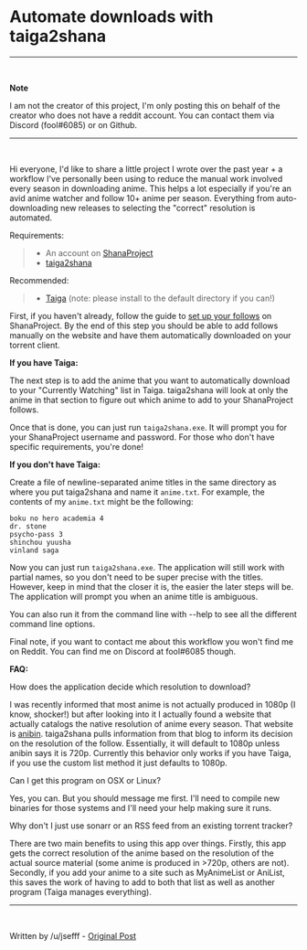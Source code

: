 # **Automate downloads with taiga2shana**

---

&nbsp;

**Note**

I am not the creator of this project, I'm only posting this on behalf of the creator who does not have a reddit account. You can contact them via Discord (fool#6085) or on Github.

---

&nbsp;

Hi everyone, I'd like to share a little project I wrote over the past year + a workflow I've personally been using to reduce the manual work involved every season in downloading anime. This helps a lot especially if you're an avid anime watcher and follow 10+ anime per season. Everything from auto-downloading new releases to selecting the "correct" resolution is automated.

Requirements:

  > - An account on [ShanaProject](https://www.shanaproject.com/)
  > - [taiga2shana](https://github.com/zehric/taiga2shana/releases/)

Recommended:

  > - [Taiga](https://taiga.moe/) (note: please install to the default directory if you can!)

First, if you haven't already, follow the guide to [set up your follows](https://www.shanaproject.com/help/follows/) on ShanaProject. By the end of this step you should be able to add follows manually on the website and have them automatically downloaded on your torrent client.

**If you have Taiga:**

The next step is to add the anime that you want to automatically download to your "Currently Watching" list in Taiga. taiga2shana will look at only the anime in that section to figure out which anime to add to your ShanaProject follows.

Once that is done, you can just run `taiga2shana.exe`. It will prompt you for your ShanaProject username and password. For those who don't have specific requirements, you're done!

**If you don't have Taiga:**

Create a file of newline-separated anime titles in the same directory as where you put taiga2shana and name it `anime.txt`. For example, the contents of my `anime.txt` might be the following:

    boku no hero academia 4
    dr. stone
    psycho-pass 3
    shinchou yuusha
    vinland saga

Now you can just run `taiga2shana.exe`. The application will still work with partial names, so you don't need to be super precise with the titles. However, keep in mind that the closer it is, the easier the later steps will be. The application will prompt you when an anime title is ambiguous.

You can also run it from the command line with --help to see all the different command line options.

Final note, if you want to contact me about this workflow you won't find me on Reddit. You can find me on Discord at fool#6085 though.

**FAQ:**

How does the application decide which resolution to download?

I was recently informed that most anime is not actually produced in 1080p (I know, shocker!) but after looking into it I actually found a website that actually catalogs the native resolution of anime every season. That website is [anibin](http://anibin.blogspot.com/). taiga2shana pulls information from that blog to inform its decision on the resolution of the follow. Essentially, it will default to 1080p unless anibin says it is 720p. Currently this behavior only works if you have Taiga, if you use the custom list method it just defaults to 1080p.

Can I get this program on OSX or Linux?

Yes, you can. But you should message me first. I'll need to compile new binaries for those systems and I'll need your help making sure it runs.

Why don't I just use sonarr or an RSS feed from an existing torrent tracker?

There are two main benefits to using this app over things. Firstly, this app gets the correct resolution of the anime based on the resolution of the actual source material (some anime is produced in >720p, others are not). Secondly, if you add your anime to a site such as MyAnimeList or AniList, this saves the work of having to add to both that list as well as another program (Taiga manages everything).

---

&nbsp;

Written by /u/jsefff - [Original Post](https://www.reddit.com/r/animepiracy/comments/e2t6gl/automate_your_seasonal_anime_downloads/)

&nbsp;
